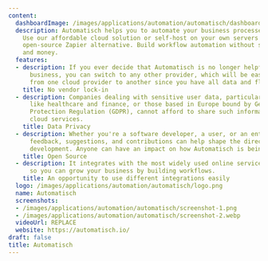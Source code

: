 ```yaml
---
content:
  dashboardImage: /images/applications/automation/automatisch/dashboard.png
  description: Automatisch helps you to automate your business processes without coding.
    Use our affordable cloud solution or self-host on your own servers and the best
    open-source Zapier alternative. Build workflow automation without spending time
    and money.
  features:
  - description: If you ever decide that Automatisch is no longer helpful for your
      business, you can switch to any other provider, which will be easier than switching
      from one cloud provider to another since you have all data and flexibility.
    title: No vendor lock-in
  - description: Companies dealing with sensitive user data, particularly in industries
      like healthcare and finance, or those based in Europe bound by General Data
      Protection Regulation (GDPR), cannot afford to share such information with external
      cloud services.
    title: Data Privacy
  - description: Whether you're a software developer, a user, or an enthusiast, your
      feedback, suggestions, and contributions can help shape the direction of Automatisch's
      development. Anyone can have an impact on how Automatisch is being developed.
    title: Open Source
  - description: It integrates with the most widely used online services in the market
      so you can grow your business by building workflows.
    title: An opportunity to use different integrations easily
  logo: /images/applications/automation/automatisch/logo.png
  name: Automatisch
  screenshots:
  - /images/applications/automation/automatisch/screenshot-1.png
  - /images/applications/automation/automatisch/screenshot-2.webp
  videoUrl: REPLACE
  website: https://automatisch.io/
draft: false
title: Automatisch
---
```


